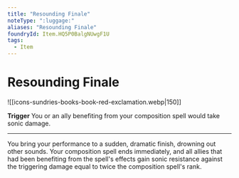 ```yaml
---
title: "Resounding Finale"
noteType: ":luggage:"
aliases: "Resounding Finale"
foundryId: Item.HQ5P0BalgNUwgF1U
tags:
  - Item
---
```


# Resounding Finale
![[icons-sundries-books-book-red-exclamation.webp|150]]

**Trigger** You or an ally benefiting from your composition spell would take sonic damage.

* * *

You bring your performance to a sudden, dramatic finish, drowning out other sounds. Your composition spell ends immediately, and all allies that had been benefiting from the spell's effects gain sonic resistance against the triggering damage equal to twice the composition spell's rank.
